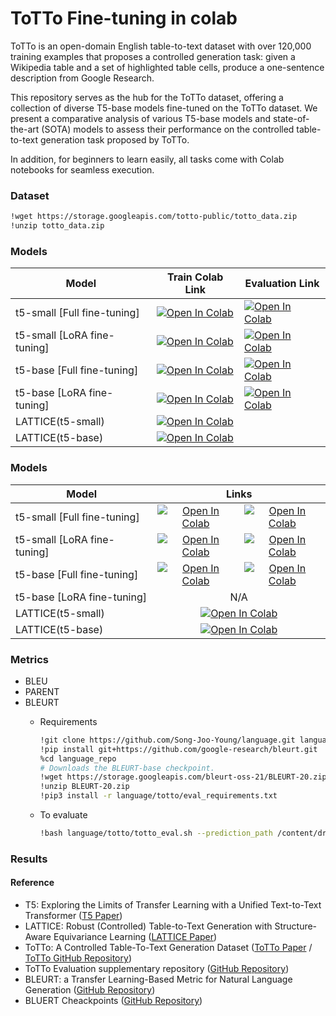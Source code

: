 # ToTTo Fine-tuning in colab
ToTTo is an open-domain English table-to-text dataset with over 120,000 training examples that proposes a controlled generation task: given a Wikipedia table and a set of highlighted table cells, produce a one-sentence description from Google Research. 

This repository serves as the hub for the ToTTo dataset, offering a collection of diverse T5-base models fine-tuned on the ToTTo dataset. We present a comparative analysis of various T5-base models and state-of-the-art (SOTA) models to assess their performance on the controlled table-to-text generation task proposed by ToTTo.

In addition, for beginners to learn easily, all tasks come with Colab notebooks for seamless execution.

### Dataset
```bash
!wget https://storage.googleapis.com/totto-public/totto_data.zip
!unzip totto_data.zip
```

### Models
| Model                       | Train Colab Link | Evaluation Link |
|-----------------------------|------------------|-----------------------|
| t5-small [Full fine-tuning] | [![Open In Colab](https://colab.research.google.com/assets/colab-badge.svg)](https://colab.research.google.com/github/Song-Joo-Young/ToTTo-Fine-tuning-in-colab/blob/main/t5-small_Full-fine-tuning/train/ToTTo_T5_small_Fine_tuning_10epoch.ipynb) | [![Open In Colab](https://colab.research.google.com/assets/colab-badge.svg)](https://colab.research.google.com/github/Song-Joo-Young/ToTTo-Fine-tuning-in-colab/blob/main/t5-small_Full-fine-tuning/evaluation/ToTTo_T5_small_Evaluation.ipynb) |
| t5-small [LoRA fine-tuning] | [![Open In Colab](https://colab.research.google.com/assets/colab-badge.svg)](https://colab.research.google.com/github/Song-Joo-Young/ToTTo-Fine-tuning-in-colab/blob/main/t5-small_LoRA-fine-tuning/train/ToTTo_T5_small_LoRA_Fine_tuning_10epoch.ipynb) | [![Open In Colab](https://colab.research.google.com/assets/colab-badge.svg)](https://colab.research.google.com/github/Song-Joo-Young/ToTTo-Fine-tuning-in-colab/blob/main/t5-small_LoRA-fine-tuning/evaluation/ToTTo_T5_small(LoRA)_10epoch_Evaluation.ipynb) |
| t5-base [Full fine-tuning]  | [![Open In Colab](https://colab.research.google.com/assets/colab-badge.svg)](https://colab.research.google.com/github/Song-Joo-Young/ToTTo-Fine-tuning-in-colab/blob/main/t5-base_Full-fine-tuning/train/ToTTo_T5_base_Fine_tuning_5epoch.ipynb) | [![Open In Colab](https://colab.research.google.com/assets/colab-badge.svg)](https://colab.research.google.com/github/Song-Joo-Young/ToTTo-Fine-tuning-in-colab/blob/main/t5-base_Full-fine-tuning/evaluation/ToTTo_t5-base_Evaluation.ipynb) |
| t5-base [LoRA fine-tuning]  | [![Open In Colab](https://colab.research.google.com/assets/colab-badge.svg)]() | [![Open In Colab](https://colab.research.google.com/assets/colab-badge.svg)]() |
| LATTICE(t5-small)           | [![Open In Colab](https://colab.research.google.com/assets/colab-badge.svg)]()                             |
| LATTICE(t5-base)            | [![Open In Colab](https://colab.research.google.com/assets/colab-badge.svg)]()                             |

<h3>Models</h3>
<table>
  <thead>
    <tr>
      <th>Model</th>
      <th colspan="2">Links</th>
    </tr>
  </thead>
  <tbody>
    <tr>
      <td rowspan="2">t5-small [Full fine-tuning]</td>
      <td><a href="https://colab.research.google.com/github/Song-Joo-Young/ToTTo-Fine-tuning-in-colab/blob/main/t5-small_Full-fine-tuning/train/ToTTo_T5_small_Fine_tuning_10epoch.ipynb" style="display: block; text-align: center;"><img src="https://colab.research.google.com/assets/colab-badge.svg" alt="Open In Colab"></a></td>
      <td><a href="https://colab.research.google.com/github/Song-Joo-Young/ToTTo-Fine-tuning-in-colab/blob/main/t5-small_Full-fine-tuning/evaluation/ToTTo_T5_small_Evaluation.ipynb" style="display: block; text-align: center;"><img src="https://colab.research.google.com/assets/colab-badge.svg" alt="Open In Colab"></a></td>
    </tr>
    <tr></tr>
    <tr>
      <td rowspan="2">t5-small [LoRA fine-tuning]</td>
      <td><a href="https://colab.research.google.com/github/Song-Joo-Young/ToTTo-Fine-tuning-in-colab/blob/main/t5-small_LoRA-fine-tuning/train/ToTTo_T5_small_LoRA_Fine_tuning_10epoch.ipynb" style="display: block; text-align: center;"><img src="https://colab.research.google.com/assets/colab-badge.svg" alt="Open In Colab"></a></td>
      <td><a href="https://colab.research.google.com/github/Song-Joo-Young/ToTTo-Fine-tuning-in-colab/blob/main/t5-small_LoRA-fine-tuning/evaluation/ToTTo_T5_small(LoRA)_10epoch_Evaluation.ipynb" style="display: block; text-align: center;"><img src="https://colab.research.google.com/assets/colab-badge.svg" alt="Open In Colab"></a></td>
    </tr>
    <tr></tr>
    <tr>
      <td rowspan="2">t5-base [Full fine-tuning]</td>
      <td><a href="https://colab.research.google.com/github/Song-Joo-Young/ToTTo-Fine-tuning-in-colab/blob/main/t5-base_Full-fine-tuning/train/ToTTo_T5_base_Fine_tuning_5epoch.ipynb" style="display: block; text-align: center;"><img src="https://colab.research.google.com/assets/colab-badge.svg" alt="Open In Colab"></a></td>
      <td><a href="https://colab.research.google.com/github/Song-Joo-Young/ToTTo-Fine-tuning-in-colab/blob/main/t5-base_Full-fine-tuning/evaluation/ToTTo_t5-base_Evaluation.ipynb" style="display: block; text-align: center;"><img src="https://colab.research.google.com/assets/colab-badge.svg" alt="Open In Colab"></a></td>
    </tr>
    <tr></tr>
    <tr>
      <td rowspan="2">t5-base [LoRA fine-tuning]</td>
      <td colspan="2" style="text-align: center;">N/A</td>
    </tr>
    <tr></tr>
    <tr>
      <td rowspan="2">LATTICE(t5-small)</td>
      <td colspan="2" style="text-align: center;"><a href="#" style="display: block;"><img src="https://colab.research.google.com/assets/colab-badge.svg" alt="Open In Colab"></a></td>
    </tr>
    <tr></tr>
    <tr>
      <td rowspan="2">LATTICE(t5-base)</td>
      <td colspan="2" style="text-align: center;"><a href="#" style="display: block;"><img src="https://colab.research.google.com/assets/colab-badge.svg" alt="Open In Colab"></a></td>
    </tr>
    <tr></tr>
  </tbody>
</table>



### Metrics
* BLEU
* PARENT
* BLEURT
  * Requirements  
    ```bash
    !git clone https://github.com/Song-Joo-Young/language.git language_repo
    !pip install git+https://github.com/google-research/bleurt.git
    %cd language_repo
    # Downloads the BLEURT-base checkpoint.
    !wget https://storage.googleapis.com/bleurt-oss-21/BLEURT-20.zip .
    !unzip BLEURT-20.zip
    !pip3 install -r language/totto/eval_requirements.txt
    ```

   * To evaluate
     ```bash
     !bash language/totto/totto_eval.sh --prediction_path /content/drive/MyDrive/ToTTo_T5-base/generation_dev_epoch.txt --target_path /content/drive/MyDrive/ToTTo_T5-base/totto_dev_data.jsonl
     ```

### Results

#### Reference
* T5: Exploring the Limits of Transfer Learning with a Unified Text-to-Text Transformer ([T5 Paper](https://arxiv.org/abs/1910.10683))
* LATTICE: Robust (Controlled) Table-to-Text Generation with Structure-Aware Equivariance Learning ([LATTICE Paper](https://arxiv.org/abs/2205.03972))
* ToTTo: A Controlled Table-To-Text Generation Dataset ([ToTTo Paper](https://arxiv.org/abs/2004.14373) / [ToTTo GitHub Repository](https://github.com/google-research-datasets/ToTTo))
* ToTTo Evaluation supplementary repository ([GitHub Repository](https://github.com/google-research/language/tree/master/language/totto))
* BLEURT: a Transfer Learning-Based Metric for Natural Language Generation ([GitHub Repository](https://github.com/google-research/bleurt?tab=readme-ov-file#bleurt-a-transfer-learning-based-metric-for-natural-language-generation))
* BLUERT Cheackpoints ([GitHub Repository](https://github.com/google-research/bleurt/blob/master/checkpoints.md))
